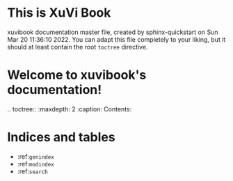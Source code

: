 # This is XuVi Book
xuvibook documentation master file, created by
   sphinx-quickstart on Sun Mar 20 11:36:10 2022.
   You can adapt this file completely to your liking, but it should at least
   contain the root `toctree` directive.

Welcome to xuvibook's documentation!
====================================

.. toctree::
   :maxdepth: 2
   :caption: Contents:



Indices and tables
==================

* :ref:`genindex`
* :ref:`modindex`
* :ref:`search`
